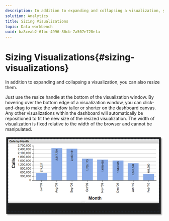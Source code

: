 ```yaml
---
description: In addition to expanding and collapsing a visualization, you can also resize them.
solution: Analytics
title: Sizing Visualizations
topic: Data workbench
uuid: ba8ceab2-61bc-4996-80cb-7a507e728efa
---
```


# Sizing Visualizations{#sizing-visualizations}

In addition to expanding and collapsing a visualization, you can also resize them.

 Just use the resize handle at the bottom of the visualization window. By hovering over the bottom edge of a visualization window, you can click-and-drag to make the window taller or shorter on the dashboard canvas. Any other visualizations within the dashboard will automatically be repositioned to fit the new size of the resized visualization. The width of visualization is fixed relative to the width of the browser and cannot be manipulated.

![](assets/size_visual.png)

